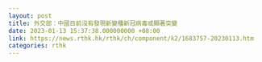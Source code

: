 ```yaml
---
layout: post
title: 外交部：中國目前沒有發現新變種新冠病毒或顯著突變
date: 2023-01-13 15:37:38.000000000 +08:00
link: https://news.rthk.hk/rthk/ch/component/k2/1683757-20230113.htm
categories: rthk
---
```



